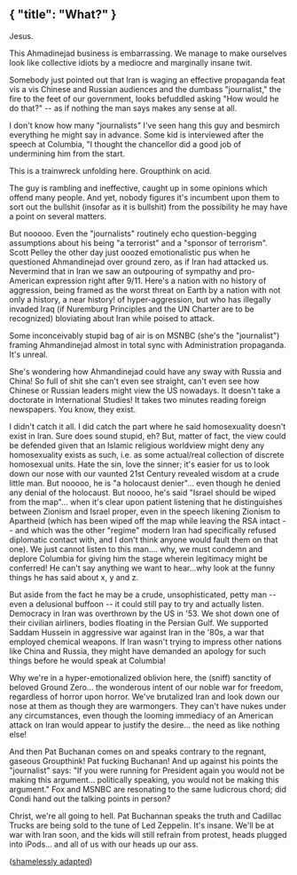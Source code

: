 { "title": "What?" }
---
Jesus.

This Ahmadinejad business is embarrassing. We manage to make ourselves look like
collective idiots by a mediocre and marginally insane twit.

Somebody just pointed out that Iran is waging an effective propaganda feat vis a
vis Chinese and Russian audiences and the dumbass "journalist," the fire to the
feet of our government, looks befuddled asking "How would he do that?" -- as if
nothing the man says makes any sense at all.

I don't know how many "journalists" I've seen hang this guy and besmirch
everything he might say in advance. Some kid is interviewed after the speech at
Columbia, "I thought the chancellor did a good job of undermining him from the
start.

This is a trainwreck unfolding here. Groupthink on acid.

The guy is rambling and ineffective, caught up in some opinions which offend
many people. And yet, nobody figures it's incumbent upon them to sort out the
bullshit (insofar as it is bullshit) from the possibility he may have a point on
several matters.

But nooooo. Even the "journalists" routinely echo question-begging assumptions
about his being "a terrorist" and a "sponsor of terrorism". Scott Pelley the
other day just ooozed emotionalistic pus when he questioned Ahmandinejad over
ground zero, as if Iran had attacked us. Nevermind that in Iran we saw an
outpouring of sympathy and pro-American expression right after 9/11. Here's a
nation with no history of aggression, being framed as the worst threat on Earth
by a nation with not only a history, a near history! of hyper-aggression, but
who has illegally invaded Iraq (if Nuremburg Principles and the UN Charter are
to be recognized) bloviating about Iran while poised to attack.

Some inconceivably stupid bag of air is on MSNBC (she's the "journalist")
framing Ahmandinejad almost in total sync with Administration propaganda. It's
unreal.

She's wondering how Ahmandinejad could have any sway with Russia and China! So
full of shit she can't even see straight, can't even see how Chinese or Russian
leaders might view the US nowadays. It doesn't take a doctorate in International
Studies! It takes two minutes reading foreign newspapers. You know, they exist.

I didn't catch it all. I did catch the part where he said homosexuality doesn't
exist in Iran. Sure does sound stupid, eh? But, matter of fact, the view could
be defended given that an Islamic religious worldview might deny any
homosexuality exists as such, i.e. as some actual/real collection of discrete
homosexual units. Hate the sin, love the sinner; it's easier for us to look down
our nose with our vaunted 21st Century revealed wisdom at a crude little man.
But nooooo, he is "a holocaust denier"... even though he denied any denial of
the holocaust. But noooo, he's said "Israel should be wiped from the map"...
when it's clear upon patient listening that he distinguishes between Zionism and
Israel proper, even in the speech likening Zionism to Apartheid (which has been
wiped off the map while leaving the RSA intact -- and which was the other
"regime" modern Iran had specifically refused diplomatic contact with, and I
don't think anyone would fault them on that one). We just cannot listen to this
man.... why, we must condemn and deplore Columbia for giving him the stage
wherein legitimacy might be conferred! He can't say anything we want to
hear...why look at the funny things he has said about x, y and z.

But aside from the fact he may be a crude, unsophisticated, petty man -- even a
delusional buffoon -- it could still pay to try and actually listen. Democracy
in Iran was overthrown by the US in '53. We shot down one of their civilian
airliners, bodies floating in the Persian Gulf. We supported Saddam Hussein in
aggressive war against Iran in the '80s, a war that employed chemical weapons.
If Iran wasn't trying to impress other nations like China and Russia, they might
have demanded an apology for such things before he would speak at Columbia!

Why we're in a hyper-emotionalized oblivion here, the (sniff) sanctity of
beloved Ground Zero... the wonderous intent of our noble war for freedom,
regardless of horror upon horror. We've brutalized Iran and look down our nose
at them as though they are warmongers. They can't have nukes under any
circumstances, even though the looming immediacy of an American attack on Iran
would appear to justify the desire... the need as like nothing else!

And then Pat Buchanan comes on and speaks contrary to the regnant, gaseous
Groupthink! Pat fucking Buchanan! And up against his points the "journalist"
says: "If you were running for President again you would not be making this
argument... politically speaking, you would not be making this argument." Fox
and MSNBC are resonating to the same ludicrous chord; did Condi hand out the
talking points in person?

Christ, we're all going to hell. Pat Buchannan speaks the truth and Cadillac
Trucks are being sold to the tune of Led Zeppelin. It's insane. We'll be at war
with Iran soon, and the kids will still refrain from protest, heads plugged into
iPods... and all of us with our heads up our ass.

([shamelessly adapted][1])

[1]: http://episteme.arstechnica.com/eve/forums/a/tpc/f/28609695/m/107007457831

